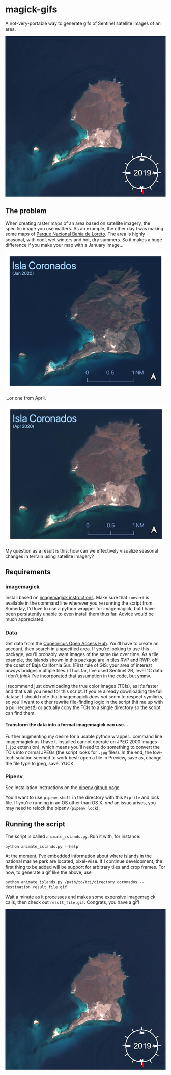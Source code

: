 # magick-gifs
A not-very-portable way to generate gifs of Sentinel satellite images of an area.

![Isla Coronados by the seasons](coronados-animated.gif)

## The problem
When creating raster maps of an area based on satellite imagery, the
specific image you use matters. As an example, the other day I was making
some maps of [Parque Nacional Bahía de
Loreto](https://en.wikipedia.org/wiki/Bah%C3%ADa_de_Loreto_National_Park).
The area is highly seasonal, with cool, wet winters and hot, dry summers.
So it makes a huge difference if you make your map with a January image...

![Lush, green Isla Coronados](coronados-january.jpeg)

...or one from April.

![Drier, hotter Isla Coronados](coronados-april.jpeg)

My question as a result is this: how can we effectively visualize seasonal
changes in terrain using satellite imagery?

## Requirements
### imagemagick
Install based on [imagemagick
instructions](https://imagemagick.org/script/download.php). Make sure that
`convert` is available in the command line wherever you're running the
script from. Someday, I'd love to use a python wrapper for imagemagick, but
I have been persistently unable to even install them thus far. Advice would
be much appreciated.

### Data
Get data from the [Copernicus Open Access
Hub](https://scihub.copernicus.eu/dhus/#/home). You'll have to create an
account, then search in a specified area. If you're looking to  use this
package, you'll probably want images of the same *tile* over time. As a
tile example, the islands shown in this package are in tiles RVP and RWP,
off the coast of Baja California Sur. (First rule of GIS: your area of
interest *always* bridges multiple tiles.) Thus far, I've used Sentinel 2B,
level 1C data. I don't *think* I've incorporated that assumption in the
code, but ymmv.

I recommend just downloading the true color images (TCIs), as it's faster
and that's all you need for this script. If you're already downloading the
full dataset I should note that imagemagick *does not* seem to respect
symlinks, so you'll want to either rewrite file-finding logic in the script
(hit me up with a pull request!) or actually copy the TCIs to a single
directory so the script can find them.

#### Transform the data into a format imagemagick can use...
Further augmenting my desire for a usable python wrapper...command line
imagemagick as I have it installed cannot operate on JPEG 2000 images
(`.jp2` extension), which means you'll need to do something to convert the
TCIs into normal JPEGs (the script looks for `.jpg` files). In the end, the
low-tech solution seemed to work best: open a file in Preview, save as,
change the file type to jpeg, save. YUCK.

### Pipenv
See installation instructions on the [pipenv github
page](https://github.com/pypa/pipenv)

You'll want to use `pipenv shell` in the directory with this `Pipfile` and
lock file. If you're running in an OS other than OS X, *and* an issue
arises, you may need to relock the pipenv (`pipenv lock`).


## Running the script
The script  is called `animate_islands.py`. Run it with, for instance:

```
python animate_islands.py --help
```

At the moment, I've embedded information about where islands in the
national marine park are located, pixel-wise. If I continue development,
the first thing to be added will be support for arbitrary tiles
and crop frames. For now, to generate a gif like the above, use

```
python animate_islands.py /path/to/tci/directory coronados --destination result_file.gif
```

Wait a minute as it processes and makes some expensive imagemagick calls,
then check out `result_file.gif`. Congrats, you have a gif!

![Isla Coronados by the seasons](coronados-animated.gif)
